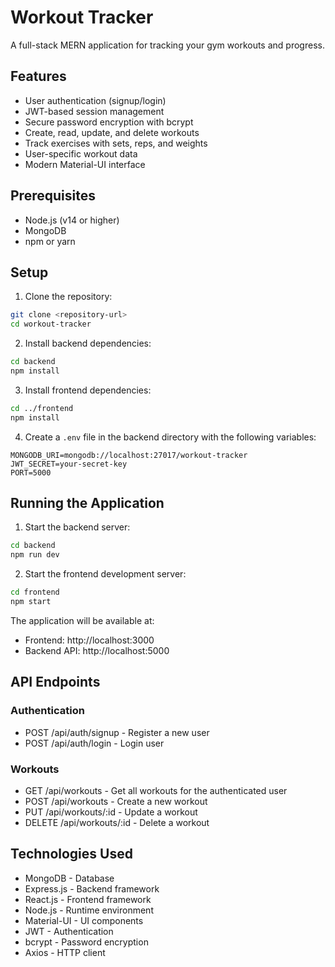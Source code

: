 # Workout Tracker

A full-stack MERN application for tracking your gym workouts and progress.

## Features

- User authentication (signup/login)
- JWT-based session management
- Secure password encryption with bcrypt
- Create, read, update, and delete workouts
- Track exercises with sets, reps, and weights
- User-specific workout data
- Modern Material-UI interface

## Prerequisites

- Node.js (v14 or higher)
- MongoDB
- npm or yarn

## Setup

1. Clone the repository:
```bash
git clone <repository-url>
cd workout-tracker
```

2. Install backend dependencies:
```bash
cd backend
npm install
```

3. Install frontend dependencies:
```bash
cd ../frontend
npm install
```

4. Create a `.env` file in the backend directory with the following variables:
```
MONGODB_URI=mongodb://localhost:27017/workout-tracker
JWT_SECRET=your-secret-key
PORT=5000
```

## Running the Application

1. Start the backend server:
```bash
cd backend
npm run dev
```

2. Start the frontend development server:
```bash
cd frontend
npm start
```

The application will be available at:
- Frontend: http://localhost:3000
- Backend API: http://localhost:5000

## API Endpoints

### Authentication
- POST /api/auth/signup - Register a new user
- POST /api/auth/login - Login user

### Workouts
- GET /api/workouts - Get all workouts for the authenticated user
- POST /api/workouts - Create a new workout
- PUT /api/workouts/:id - Update a workout
- DELETE /api/workouts/:id - Delete a workout

## Technologies Used

- MongoDB - Database
- Express.js - Backend framework
- React.js - Frontend framework
- Node.js - Runtime environment
- Material-UI - UI components
- JWT - Authentication
- bcrypt - Password encryption
- Axios - HTTP client 